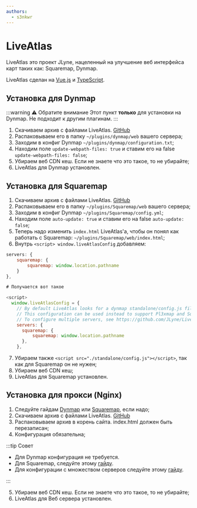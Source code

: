 ```yaml
---
authors:
  - s3nkwr
---
```


# LiveAtlas

<!-- markdownlint-disable MD029 -->
<!-- Не ошибка, а даже если и ошибка - то вайтпрессу на это по барабану -->

LiveAtlas это проект JLyne, нацеленный на улучшение веб интерфейса карт таких как: Squaremap, Dynmap.

LiveAtlas сделан на [Vue.js](https://github.com/vuejs/core) и [TypeScript](https://www.typescriptlang.org).

## Установка для Dynmap

:::warning :warning: Обратите внимание
Этот пункт **только** для установки на Dynmap.
Не подходит к другим плагинам.
:::

1. Скачиваем архив с файлами LiveAtlas. [GitHub](https://github.com/JLyne/LiveAtlas/releases/latest)
2. Распаковываем его в папку `~/plugins/dynmap/web` вашего сервера;
3. Заходим в конфиг Dynmap `~/plugins/dynmap/configuration.txt`;
4. Находим поле `update-webpath-files: true` и ставим его на false `update-webpath-files: false`;
5. Убираем веб CDN кеш. Если не знаете что это такое, то не убирайте;
6. LiveAtlas для Dynmap установлен.

## Установка для Squaremap

1. Скачиваем архив с файлами LiveAtlas. [GitHub](https://github.com/JLyne/LiveAtlas/releases/latest)
2. Распаковываем его в папку `~/plugins/Squaremap/web` вашего сервера;
3. Заходим в конфиг Dynmap `~/plugins/Squaremap/config.yml`;
4. Находим поле `auto-update: true` и ставим его на false `auto-update: false`;
5. Теперь надо изменить `index.html` LiveAtlas'а, чтобы он понял как работать с Squaremap: `~/plugins/Squaremap/web/index.html`;
6. Внутрь `<script> window.liveAtlasConfig` добавляем:

  ```js
  servers: {
      squaremap: {
          squaremap: window.location.pathname
      }
  },

  # Получается вот такое

  <script>
    window.liveAtlasConfig = {
      // By default LiveAtlas looks for a dynmap standalone/config.js file
      // This configuration can be used instead to support Pl3xmap and Squaremap installations as well as multiple servers (external webserver required)
      // To configure multiple servers, see https://github.com/JLyne/LiveAtlas/wiki/Configuring-Multiple-Servers.
      servers: {
        squaremap: {
            squaremap: window.location.pathname
        },
      },
  ```

7. Убираем также `<script src="./standalone/config.js"></script>`, так как для Squaremap он не нужен;
8. Убираем веб CDN кеш;
9. LiveAtlas для Squaremap установлен.

## Установка для прокси (Nginx)

1. Следуйте гайдам [Dynmap](https://github.com/webbukkit/dynmap/wiki/External-Webserver-Basics) или [Squaremap](https://github.com/jpenilla/squaremap/wiki/Internal-vs-External-Web-Server#external-server), если надо;
2. Скачиваем архив с файлами LiveAtlas. [GitHub](https://github.com/JLyne/LiveAtlas/releases/latest)
3. Распаковываем архив в корень сайта. index.html должен быть перезаписан;
4. Конфигурация обязательна;

:::tip Совет

- Для Dynmap конфигурация не требуется.
- Для Squaremap, следуйте этому [гайду](#установка-для-squaremap).
- Для конфигурации с множеством серверов следуйте этому [гайду](https://github.com/JLyne/LiveAtlas/wiki/Configuring-Multiple-Servers).

:::

5. Убираем веб CDN кеш. Если не знаете что это такое, то не убирайте;
6. LiveAtlas для Веб сервера установлен.

